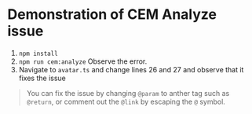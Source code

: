 # Demonstration of CEM Analyze issue

1. `npm install`
2. `npm run cem:analyze`
Observe the error.
3. Navigate to `avatar.ts` and change lines 26 and 27 and observe that it fixes the issue

> You can fix the issue by changing `@param` to anther tag such as `@return`, or comment out the `@link` by escaping the `@` symbol.
